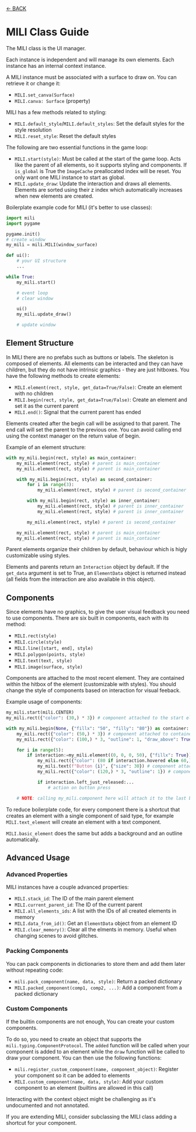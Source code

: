 [<- BACK](https://github.com/damusss/mili/blob/main/guide/guide.md)

# MILI Class Guide

The MILI class is the UI manager.

Each instance is independent and will manage its own elements.
Each instance has an internal context instance.

A MILI instance must be associated with a surface to draw on. You can retrieve it or change it:

- `MILI.set_canva(Surface)`
- `MILI.canva: Surface` (property)

MILI has a few methods related to styling:

- `MILI.default_style`/`MILI.default_styles`: Set the default styles for the style resolution
- `MILI.reset_style`: Reset the default styles

The following are two essential functions in the game loop:

- `MILI.start(style)`: Must be called at the start of the game loop. Acts like the parent of all elements, so it supports styling and components. If `is_global` is True the `ImageCache` preallocated index will be reset. You only want one MILI instance to start as global.
- `MILI.update_draw`: Update the interaction and draws all elements. Elements are sorted using their z index which automatically increases when new elements are created.

Boilerplate example code for MILI (it's better to use classes):

```py
import mili
import pygame

pygame.init()
# create window
my_mili = mili.MILI(window_surface)

def ui():
    # your UI structure
    ...

while True:
    my_mili.start()

    # event loop
    # clear window

    ui()
    my_mili.update_draw()

    # update window
```

## Element Structure

In MILI there are no prefabs such as buttons or labels. The skeleton is composed of elements. All elements can be interacted and they can have children, but they do not have intrinsic graphics - they are just hitboxes. You have the following methods to create elements:

- `MILI.element(rect, style, get_data=True/False)`: Create an element with no children
- `MILI.begin(rect, style, get_data=True/False)`: Create an element and set it as the current parent
- `MILI.end()`: Signal that the current parent has ended

Elements created after the begin call will be assigned to that parent. The end call will set the parent to the previous one.
You can avoid calling end using the context manager on the return value of begin.

Example of an element structure:

```py
with my_mili.begin(rect, style) as main_container:
    my_mili.element(rect, style) # parent is main_container
    my_mili.element(rect, style) # parent is main_container

    with my_mili.begin(rect, style) as second_container:
        for i in range(3):
            my_mili.element(rect, style) # parent is second_container

        with my_mili.begin(rect, style) as inner_container:
            my_mili.element(rect, style) # parent is inner_container
            my_mili.element(rect, style) # parent is inner_container

        my_mili.element(rect, style) # parent is second_container

    my_mili.element(rect, style) # parent is main_container
    my_mili.element(rect, style) # parent is main_container
```

Parent elements organize their children by default, behaviour which is higly customizable using styles.

Elements and parents return an `Interaction` object by default. If the `get_data` argument is set to True, an `ElementData` object is returned instead (all fields from the interaction are also available in this object).

## Components

Since elements have no graphics, to give the user visual feedback you need to use components. There are six built in components, each with its method:

- `MILI.rect(style)`
- `MILI.circle(style)`
- `MILI.line([start, end], style)`
- `MILI.polygon(points, style)`
- `MILI.text(text, style)`
- `MILI.image(surface, style)`

Components are attached to the most recent element. They are contained within the hitbox of the element (customizable with styles).
You should change the style of components based on interaction for visual feeback.

Example usage of components:

```py
my_mili.start(mili.CENTER)
my_mili.rect({"color": (30,) * 3}) # component attached to the start element

with my_mili.begin(None, {"fillx": "50", "filly": "80"}) as container:
    my_mili.rect({"color": (50,) * 3}) # component attached to container
    my_mili.rect({"color": (100,) * 3, "outline": 1, "draw_above": True}) # component attached to container

    for i in range(5):
        if interaction:=my_mili.element((0, 0, 0, 50), {"fillx": True}): # if used for indentation, always True
            my_mili.rect({"color": (80 if interaction.hovered else 60,) * 3}) # component attached to element, conditionally changes color
            my_mili.text(f"Button {i}", {"size": 30}) # component attached to element
            my_mili.rect({"color": (120,) * 3, "outline": 1}) # component attached to element

            if interaction.left_just_released:...
                # action on button press

    # NOTE: calling my_mili.component here will attach it to the last button, not container!
```

To reduce boilerplate code, for every component there is a shortcut that creates an element with a single component of said type, for example `MILI.text_element` will create an element with a text component.

`MILI.basic_element` does the same but adds a background and an outline automatically.

## Advanced Usage

### Advanced Properties

MILI instances have a couple advanced properties:

- `MILI.stack_id`: The ID of the main parent element
- `MILI.current_parent_id`: The ID of the current parent
- `MILI.all_elements_ids`: A list with the IDs of all created elements in memory
- `MILI.data_from_id()`: Get an `ElementData` object from an element ID
- `MILI.clear_memory()`: Clear all the elments in memory. Useful when changing scenes to avoid glitches.

### Packing Components

You can pack components in dictionaries to store them and add them later without repeating code:

- `mili.pack_component(name, data, style)`: Return a packed dictionary
- `MILI.packed_component(comp1, comp2, ...)`: Add a component from a packed dictionary

### Custom Components

If the builtin components are not enough, You can create your custom components.

To do so, you need to create an object that supports the `mili.typing.ComponentProtocol`. The `added` function will be called when your component is added to an element while the `draw` function will be called to draw your component.
You can then use the following functions:

- `mili.register_custom_component(name, component_object)`: Register your component so it can be added to elements
- `MILI.custom_component(name, data, style)`: Add your custom component to an element (builtins are allowed in this call)

Interacting with the context object might be challenging as it's undocumented and not annotated.

If you are extending MILI, consider subclassing the MILI class adding a shortcut for your component.

